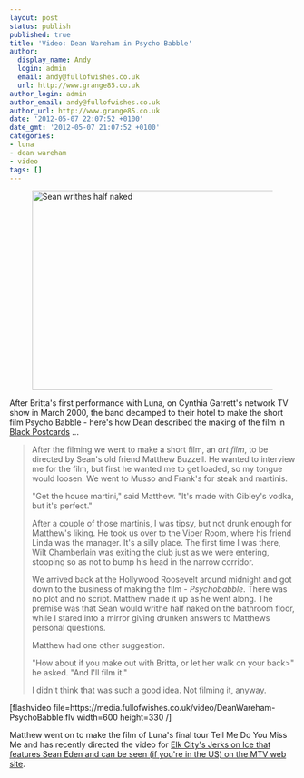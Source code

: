 ```yaml
---
layout: post
status: publish
published: true
title: 'Video: Dean Wareham in Psycho Babble'
author:
  display_name: Andy
  login: admin
  email: andy@fullofwishes.co.uk
  url: http://www.grange85.co.uk
author_login: admin
author_email: andy@fullofwishes.co.uk
author_url: http://www.grange85.co.uk
date: '2012-05-07 22:07:52 +0100'
date_gmt: '2012-05-07 21:07:52 +0100'
categories:
- luna
- dean wareham
- video
tags: []
---
```

<p><figure class="caption aligncenter" width="550" caption="Sean writhes half naked"><img alt="Sean writhes half naked" src="https://media.fullofwishes.co.uk/05-dean_wareham/pictures/CIRCUIT_9_01_Title_1_Chapter_21_00001.jpg" title="Still from Psycho Babble" width="550" height="352" /><figcaption class="caption-text"></figcaption></figure>
After Britta's first performance with Luna, on Cynthia Garrett's network TV show in March 2000, the band decamped to their hotel to make the short film Psycho Babble - here's how Dean described the making of the film in <a href="http://www.amazon.com/gp/product/0143115480/ref=as_li_ss_tl?ie=UTF8&tag=aheadfullofwi-20&linkCode=as2&camp=1789&creative=390957&creativeASIN=0143115480">Black Postcards</a> ...</p>
<blockquote><p>After the filming we went to make a short film, an <em>art film</em>, to be directed by Sean's old friend Matthew Buzzell. He wanted to interview me for the film, but first he wanted me to get loaded, so my tongue would loosen. We went to Musso and Frank's for steak and martinis.</p>
<p>"Get the house martini," said Matthew. "It's made with Gibley's vodka, but it's perfect."</p>
<p>After a couple of those martinis, I was tipsy, but not drunk enough for Matthew's liking. He took us over to the Viper Room, where his friend Linda was the manager. It's a silly place. The first time I was there, Wilt Chamberlain was exiting the club just as we were entering, stooping so as not to bump his head in the narrow corridor.</p>
<p>We arrived back at the Hollywood Roosevelt around midnight and got down to the business of making the film - <em>Psychobabble</em>. There was no plot and no script. Matthew made it up as he went along. The premise was that Sean would writhe half naked on the bathroom floor, while I stared into a mirror giving drunken answers to Matthews personal questions.</p>
<p>Matthew had one other suggestion.</p>
<p>"How about if you make out with Britta, or let her walk on your back>" he asked. "And I'll film it."</p>
<p>I didn't think that was such a good idea. Not filming it, anyway.</p></blockquote>
<p>[flashvideo file=https://media.fullofwishes.co.uk/video/DeanWareham-PsychoBabble.flv width=600 height=330  /]</p>
<p>Matthew went on to make the film of Luna's final tour Tell Me Do You Miss Me and has recently directed the video for <a href="http://www.mtvhive.com/2012/05/03/elk-city-jerks-on-ice/">Elk City's Jerks on Ice that features Sean Eden and can be seen (if you're in the US) on the MTV web site</a>.</p>

